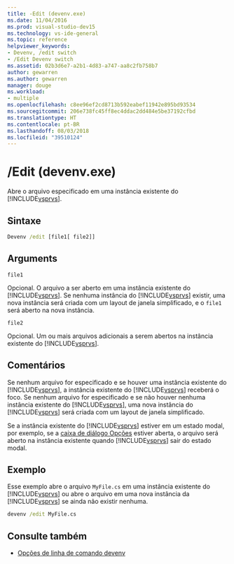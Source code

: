 ```yaml
---
title: -Edit (devenv.exe)
ms.date: 11/04/2016
ms.prod: visual-studio-dev15
ms.technology: vs-ide-general
ms.topic: reference
helpviewer_keywords:
- Devenv, /edit switch
- /Edit Devenv switch
ms.assetid: 02b3d6e7-a2b1-4d83-a747-aa8c2fb758b7
author: gewarren
ms.author: gewarren
manager: douge
ms.workload:
- multiple
ms.openlocfilehash: c8ee96ef2cd8713b592eabef11942e895bd93534
ms.sourcegitcommit: 206e738fc45ff8ec4ddac2dd484e5be37192cfbd
ms.translationtype: HT
ms.contentlocale: pt-BR
ms.lasthandoff: 08/03/2018
ms.locfileid: "39510124"
---
```

# <a name="edit-devenvexe"></a>/Edit (devenv.exe)
Abre o arquivo especificado em uma instância existente do [!INCLUDE[vsprvs](../../code-quality/includes/vsprvs_md.md)].

## <a name="syntax"></a>Sintaxe

```cmd
Devenv /edit [file1[ file2]]
```

## <a name="arguments"></a>Arguments
 `file1`

 Opcional. O arquivo a ser aberto em uma instância existente do [!INCLUDE[vsprvs](../../code-quality/includes/vsprvs_md.md)]. Se nenhuma instância do [!INCLUDE[vsprvs](../../code-quality/includes/vsprvs_md.md)] existir, uma nova instância será criada com um layout de janela simplificado, e o `file1` será aberto na nova instância.

 `file2`

 Opcional. Um ou mais arquivos adicionais a serem abertos na instância existente do [!INCLUDE[vsprvs](../../code-quality/includes/vsprvs_md.md)].

## <a name="remarks"></a>Comentários
 Se nenhum arquivo for especificado e se houver uma instância existente do [!INCLUDE[vsprvs](../../code-quality/includes/vsprvs_md.md)], a instância existente do [!INCLUDE[vsprvs](../../code-quality/includes/vsprvs_md.md)] receberá o foco. Se nenhum arquivo for especificado e se não houver nenhuma instância existente do [!INCLUDE[vsprvs](../../code-quality/includes/vsprvs_md.md)], uma nova instância do [!INCLUDE[vsprvs](../../code-quality/includes/vsprvs_md.md)] será criada com um layout de janela simplificado.

 Se a instância existente do [!INCLUDE[vsprvs](../../code-quality/includes/vsprvs_md.md)] estiver em um estado modal, por exemplo, se a [caixa de diálogo Opções](../../ide/reference/options-dialog-box-visual-studio.md) estiver aberta, o arquivo será aberto na instância existente quando [!INCLUDE[vsprvs](../../code-quality/includes/vsprvs_md.md)] sair do estado modal.

## <a name="example"></a>Exemplo
 Esse exemplo abre o arquivo `MyFile.cs` em uma instância existente do [!INCLUDE[vsprvs](../../code-quality/includes/vsprvs_md.md)] ou abre o arquivo em uma nova instância da [!INCLUDE[vsprvs](../../code-quality/includes/vsprvs_md.md)] se ainda não existir nenhuma.

```cmd
devenv /edit MyFile.cs
```

## <a name="see-also"></a>Consulte também

- [Opções de linha de comando devenv](../../ide/reference/devenv-command-line-switches.md)